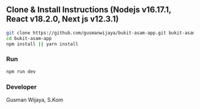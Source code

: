 ## Clone & Install Instructions (Nodejs v16.17.1, React v18.2.0, Next js v12.3.1)

```bash
git clone https://github.com/gusmanwijaya/bukit-asam-app.git bukit-asam-app
cd bukit-asam-app
npm install || yarn install
```

### Run

```bash
npm run dev
```

### Developer

Gusman Wijaya, S.Kom
